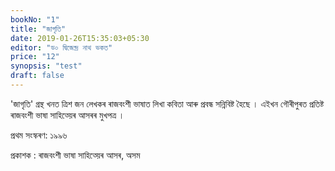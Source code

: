 ```yaml
---
bookNo: "1"
title: "জাগৃতি"
date: 2019-01-26T15:35:03+05:30
editor: "ড০ দ্বিজেন্দ্ৰ নাথ ভকত"
price: "12"
synopsis: "test"
draft: false
---
```


'জাগৃতি' গ্ৰন্থ খনত ত্রিশ জন লেখকৰ ৰাজবংশী ভাষাত লিখা কবিতা আৰু প্ৰবন্ধ সন্নিবিষ্ট হৈছে । এইখন গৌৰীপুৰত প্ৰতিষ্ট ৰাজবংশী ভাষা সাহিত্য়েৰ আসৰৰ মুখপত্র ।

প্ৰথম সংস্কৰণ: ১৯৯৬

প্রকাশক : ৰাজবংশী ভাষা সাহিত্য়েৰ আসৰ, অসম
